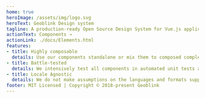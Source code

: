 ```yaml
---
home: true
heroImage: /assets/img/logo.svg
heroText: Geoblink Design system
tagline: A production-ready Open Source Design System for Vue.js applications
actionText: Components →
actionLink: ./docs/Elements.html
features:
- title: Highly composable
  details: Use our components standalone or mix them to composed complex layouts.
- title: Battle-tested
  details: We intensively test all components in automated unit tests and use them in production.
- title: Locale Agnostic
  details: We do not make assumptions on the languages and formats supported by your application.
footer: MIT Licensed | Copyright © 2018-present Geoblink
---
```

